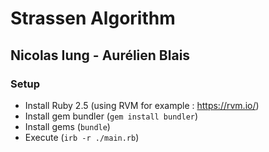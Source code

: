 # Strassen Algorithm
## Nicolas Iung - Aurélien Blais

### Setup

* Install Ruby 2.5 (using RVM for example : https://rvm.io/)
* Install gem bundler (`gem install bundler`)
* Install gems (`bundle`)
* Execute (`irb -r ./main.rb`)